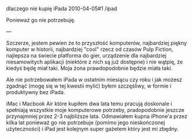 dlaczego nie kupię iPada 
2010-04-05#1
/ipad

Ponieważ go nie potrzebuję.

—

Szczerze, jestem pewien że to przyszłość komputerów, najbardziej piękny
komputer w historii, najbardziej "cool" rzecz od czasów Pulp Fiction,
najlepsza na świecie platforma do gier, urządzenie dla najbardziej
niesamowitych aplikacji (niektóre z nich są już dostępne) i nie wątpię,
że kiedyś będę miał taki. Moja żona prawdopodobnie będzie miała taki.

Ale nie potrzebowałem iPada w ostatnim miesiącu czy roku i jak możesz
zgadnąć (mogę się w tej kwestii mylić) byłem szczęśliwy, w formie i
produktywny bez iPada.

iMac i Macbook Air które kupiłem dwa lata temu pracują doskonale i
spełniają wszystkie moje komputerowe potrzeby, pradopodobnie jeszcze
przynajmniej przez 2-3 najbliższe lata. Odmawiałem kupna iPhone'a przez
kilka lat ponieważ go nie potrzebuje (pomimo jego nieskończonej
użyteczności) i iPad jest kolejnym super gażetem który jest mi zbędny.
